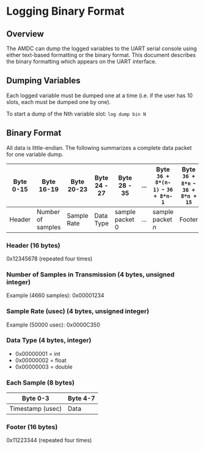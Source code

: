 # Logging Binary Format

## Overview

The AMDC can dump the logged variables to the UART serial console using either text-based formatting or the binary
format. This document describes the binary formatting which appears on the UART interface.

## Dumping Variables

Each logged variable must be dumped one at a time (i.e. if the user has 10 slots, each must be dumped one by one).

To start a dump of the Nth variable slot: `log dump bin N`

## Binary Format

All data is little-endian. The following summarizes a complete data packet for one variable dump.

| Byte 0-15 | Byte 16-19 | Byte 20-23 | Byte 24 - 27 | Byte 28 - 35 | ... | Byte `36 + 8*(n-1)` - `36 + 8*n-1` | Byte `36 + 8*n` -  `36 + 8*n + 15` |
| ---- | ---- | ---- | ---- | ---- | ---- | ---- | ---- |
| Header | Number of samples | Sample Rate | Data Type | sample packet 0 | ... | sample packet _n_ | Footer |

### Header (16 bytes)

0x12345678 (repeated four times)

### Number of Samples in Transmission (4 bytes, unsigned integer)

Example (4660 samples): 0x00001234

### Sample Rate (usec) (4 bytes, unsigned integer)

Example (50000 usec): 0x0000C350

### Data Type (4 bytes, integer)

- 0x00000001 = int
- 0x00000002 = float
- 0x00000003 = double

### Each Sample (8 bytes)

| Byte 0-3            | Byte 4-7 |
|---------------------|----------|
| Timestamp (usec)    | Data     |

### Footer (16 bytes)

0x11223344 (repeated four times)

